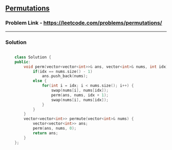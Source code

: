 ## [Permutations](https://leetcode.com/problems/permutations/)

### Problem Link - https://leetcode.com/problems/permutations/

---

### Solution

```cpp

    class Solution {
    public:
        void perm(vector<vector<int>>& ans, vector<int>& nums, int idx) {
            if(idx == nums.size() - 1)
                ans.push_back(nums);
            else {
                for(int i = idx; i < nums.size(); i++) {
                    swap(nums[i], nums[idx]);
                    perm(ans, nums, idx + 1);
                    swap(nums[i], nums[idx]);
                }
            }
        }
        vector<vector<int>> permute(vector<int>& nums) {
            vector<vector<int>> ans;
            perm(ans, nums, 0);
            return ans;
        }
    };

```